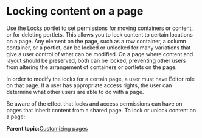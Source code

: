 # Locking content on a page 

Use the Locks portlet to set permissions for moving containers or content, or for deleting portlets. This allows you to lock content to certain locations on a page. Any element on the page, such as a row container, a column container, or a portlet, can be locked or unlocked for many variations that give a user control of what can be modified. On a page where content and layout should be preserved, both can be locked, preventing other users from altering the arrangement of containers or portlets on the page.

In order to modify the locks for a certain page, a user must have Editor role on that page. If a user has appropriate access rights, the user can determine what other users are able to do with a page.

Be aware of the effect that locks and access permissions can have on pages that inherit content from a shared page. To lock or unlock content on a page:

**Parent topic:**[Customizing pages ](../admin-system/admcustom.md)

